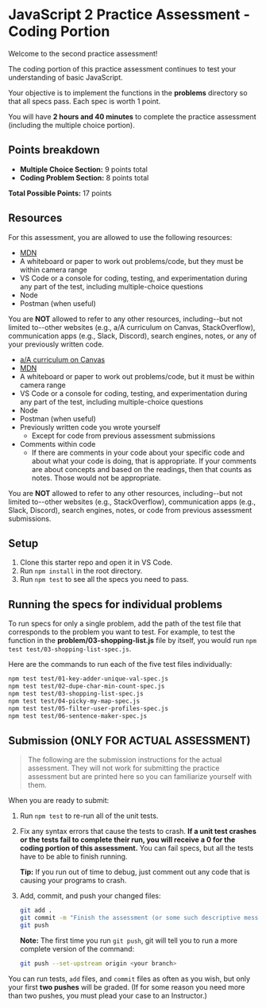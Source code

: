 # JavaScript 2 Practice Assessment - Coding Portion

Welcome to the second practice assessment!

The coding portion of this practice assessment continues to test your
understanding of basic JavaScript.

Your objective is to implement the functions in the __problems__ directory so
that all specs pass. Each spec is worth 1 point.

You will have **2 hours and 40 minutes** to complete the practice assessment
(including the multiple choice portion).

## Points breakdown

* __Multiple Choice Section:__ 9 points total
* __Coding Problem Section:__ 8 points total

__Total Possible Points:__ 17 points

## Resources

For this assessment, you are allowed to use the following resources:

<!--!!FT -->
* [MDN]
* A whiteboard or paper to work out problems/code, but they must be within
  camera range
* VS Code or a console for coding, testing, and experimentation during any part
  of the test, including multiple-choice questions
* Node
* Postman (when useful)

You are **NOT** allowed to refer to any other resources, including--but not
limited to--other websites (e.g., a/A curriculum on Canvas, StackOverflow),
communication apps (e.g., Slack, Discord), search engines, notes, or any of your
previously written code.
<!--!!END -->
<!--!!PT -->
* [a/A curriculum on Canvas][canvas]
* [MDN]
* A whiteboard or paper to work out problems/code, but it must be within camera
  range
* VS Code or a console for coding, testing, and experimentation during any part
  of the test, including multiple-choice questions
* Node
* Postman (when useful)
* Previously written code you wrote yourself
  * Except for code from previous assessment submissions
* Comments within code
  * If there are comments in your code about your specific code and about what
    your code is doing, that is appropriate. If your comments are about concepts
    and based on the readings, then that counts as notes. Those would not be
    appropriate.

You are **NOT** allowed to refer to any other resources, including--but not
limited to--other websites (e.g., StackOverflow), communication apps (e.g.,
Slack, Discord), search engines, notes, or code from previous assessment
submissions.

[canvas]: https://appacademy.instructure.com/
<!--!!END -->

## Setup

1. Clone this starter repo and open it in VS Code.
2. Run `npm install` in the root directory.
3. Run `npm test` to see all the specs you need to pass.

## Running the specs for individual problems

To run specs for only a single problem, add the path of the test file that
corresponds to the problem you want to test. For example, to test the function
in the __problem/03-shopping-list.js__ file by itself, you would run `npm test
test/03-shopping-list-spec.js`.

Here are the commands to run each of the five test files individually:

```sh
npm test test/01-key-adder-unique-val-spec.js
npm test test/02-dupe-char-min-count-spec.js
npm test test/03-shopping-list-spec.js
npm test test/04-picky-my-map-spec.js
npm test test/05-filter-user-profiles-spec.js
npm test test/06-sentence-maker-spec.js
```

## Submission (ONLY FOR ACTUAL ASSESSMENT)

> The following are the submission instructions for the actual assessment. They
> will not work for submitting the practice assessment but are printed here so
> you can familiarize yourself with them.

When you are ready to submit:

1. Run `npm test` to re-run all of the unit tests.

2. Fix any syntax errors that cause the tests to crash. **If a unit test crashes
   or the tests fail to complete their run, you will receive a 0 for the coding
   portion of this assessment.** You can fail specs, but all the tests have to
   be able to finish running.

   **Tip:** If you run out of time to debug, just comment out any code that is
   causing your programs to crash.

3. Add, commit, and push your changed files:

   ```sh
   git add .
   git commit -m "Finish the assessment (or some such descriptive message)"
   git push
   ```

   **Note:** The first time you run `git push`, git will tell you to run a more
   complete version of the command:

   ```sh
   git push --set-upstream origin <your branch>
   ```

You can run tests, `add` files, and `commit` files as often as you wish, but
only your first **two pushes** will be graded. (If for some reason you need more
than two pushes, you must plead your case to an Instructor.)

[MDN]: https://developer.mozilla.org/en-US/
